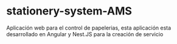 # stationery-system-AMS
Aplicación web para el control de papelerias, esta aplicación esta desarrollado en Angular  y Nest.JS para la creación de servicio
